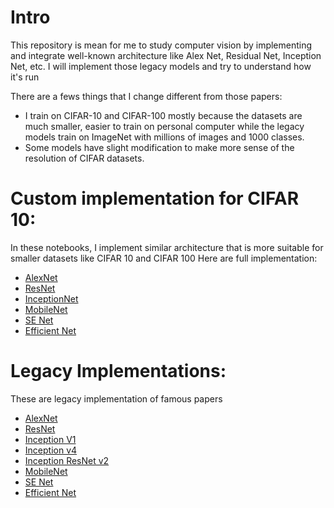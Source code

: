 # Intro
This repository is mean for me to study computer vision by implementing and integrate well-known architecture like Alex Net, Residual Net, Inception Net, etc. I will implement those legacy models and try to understand how it's run    

There are a fews things that I change different from those papers:
- I train on CIFAR-10 and CIFAR-100 mostly because the datasets are much smaller, easier to train on personal computer while the legacy models train on ImageNet with millions of images and 1000 classes.
- Some models have slight modification to make more sense of the resolution of CIFAR datasets.

# Custom implementation for CIFAR 10:
In these notebooks, I implement similar architecture that is more suitable for smaller datasets like CIFAR 10 and CIFAR 100
Here are full implementation:

- [AlexNet](https://github.com/kvktran2812/computer-vision/blob/main/01_alex_net.ipynb)
- [ResNet](https://github.com/kvktran2812/computer-vision/blob/main/02_res_net.ipynb)
- [InceptionNet](https://github.com/kvktran2812/computer-vision/blob/main/04_google_net.ipynb)
- [MobileNet](https://github.com/kvktran2812/computer-vision/blob/main/07_mobile_net.ipynb)
- [SE Net](https://github.com/kvktran2812/computer-vision/blob/main/08_se_net.ipynb)
- [Efficient Net](https://github.com/kvktran2812/computer-vision/blob/main/09_efficient_net.ipynb)


# Legacy Implementations:
These are legacy implementation of famous papers

- [AlexNet](https://github.com/kvktran2812/computer-vision/blob/main/scripts/alex_net.py)
- [ResNet](https://github.com/kvktran2812/computer-vision/blob/main/scripts/res_net.py)
- [Inception V1](https://github.com/kvktran2812/computer-vision/blob/main/scripts/google_net.py)
- [Inception v4](https://github.com/kvktran2812/computer-vision/blob/main/scripts/inception_v4.py)
- [Inception ResNet v2](https://github.com/kvktran2812/computer-vision/blob/main/scripts/inception_resnet_v2.py)
- [MobileNet](https://github.com/kvktran2812/computer-vision/blob/main/scripts/mobile_net.py)
- [SE Net](https://github.com/kvktran2812/computer-vision/blob/main/scripts/se_net.py)
- [Efficient Net](https://github.com/kvktran2812/computer-vision/blob/main/scripts/efficient_net.py)
